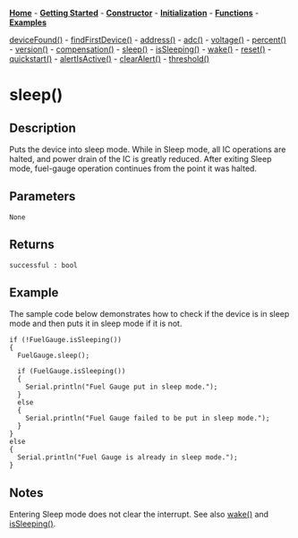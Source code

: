 [**Home**](https://porrey.github.io/max1704x) -
[**Getting Started**](https://porrey.github.io/max1704x/getting-started) -
[**Constructor**](https://porrey.github.io/max1704x/constructor) - 
[**Initialization**](https://porrey.github.io/max1704x/initialization) - 
[**Functions**](https://porrey.github.io/max1704x/functions) -
[**Examples**](https://porrey.github.io/max1704x/examples)

[deviceFound()](https://porrey.github.io/max1704x/functions/deviceFound) -
[findFirstDevice()](https://porrey.github.io/max1704x/functions/findFirstDevice) -
[address()](https://porrey.github.io/max1704x/functions/address) -
[adc()](https://porrey.github.io/max1704x/functions/adc) -
[voltage()](https://porrey.github.io/max1704x/functions/voltage) -
[percent()](https://porrey.github.io/max1704x/functions/percent) -
[version()](https://porrey.github.io/max1704x/functions/version) -
[compensation()](https://porrey.github.io/max1704x/functions/compensation) -
[sleep()](https://porrey.github.io/max1704x/functions/sleep) -
[isSleeping()](https://porrey.github.io/max1704x/functions/isSleeping) -
[wake()](https://porrey.github.io/max1704x/functions/wake) -
[reset()](https://porrey.github.io/max1704x/functions/reset) -
[quickstart()](https://porrey.github.io/max1704x/functions/quickstart) -
[alertIsActive()](https://porrey.github.io/max1704x/functions/alertIsActive) -
[clearAlert()](https://porrey.github.io/max1704x/functions/clearAlert) -
[threshold()](https://porrey.github.io/max1704x/functions/threshold)

# sleep()
## Description
Puts the device into sleep mode. While in Sleep mode, all IC operations are halted, and power drain of the IC is greatly reduced. After exiting Sleep mode, fuel-gauge operation continues from the point it was halted.

## Parameters
`None`

## Returns
`successful : bool`

## Example
The sample code below demonstrates how to check if the device is in sleep mode and then puts it in sleep mode if it is not.

    if (!FuelGauge.isSleeping())
    {
      FuelGauge.sleep();
    
      if (FuelGauge.isSleeping())
      {
    	Serial.println("Fuel Gauge put in sleep mode.");
      }
      else
      {
    	Serial.println("Fuel Gauge failed to be put in sleep mode.");
      }
    }
    else
    {
      Serial.println("Fuel Gauge is already in sleep mode.");
    }

## Notes
Entering Sleep mode does not clear the interrupt. See also [wake()](https://porrey.github.io/max1704x/functions/wake) and [isSleeping()](https://porrey.github.io/max1704x/functions/isSleeping).